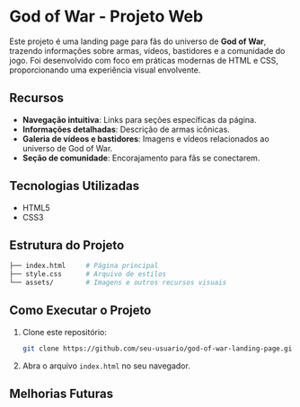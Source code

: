 # God of War - Projeto Web

Este projeto é uma landing page para fãs do universo de **God of War**, trazendo informações sobre armas, vídeos, bastidores e a comunidade do jogo. Foi desenvolvido com foco em práticas modernas de HTML e CSS, proporcionando uma experiência visual envolvente.

## Recursos

- **Navegação intuitiva**: Links para seções específicas da página.
- **Informações detalhadas**: Descrição de armas icônicas.
- **Galeria de vídeos e bastidores**: Imagens e vídeos relacionados ao universo de God of War.
- **Seção de comunidade**: Encorajamento para fãs se conectarem.

## Tecnologias Utilizadas

- HTML5
- CSS3

## Estrutura do Projeto

```bash
├── index.html     # Página principal
├── style.css      # Arquivo de estilos
└── assets/        # Imagens e outros recursos visuais
```

## Como Executar o Projeto

1. Clone este repositório:
   ```bash
   git clone https://github.com/seu-usuario/god-of-war-landing-page.git
   ```

2. Abra o arquivo `index.html` no seu navegador.

## Melhorias Futuras

